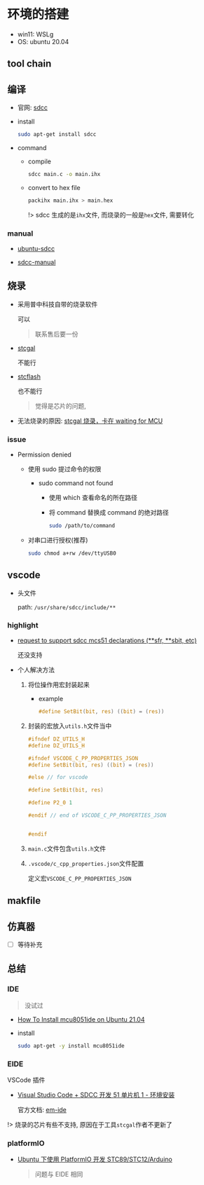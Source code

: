 # 环境的搭建

- win11: WSLg
- OS: ubuntu 20.04

## tool chain

## 编译

- 官网: [sdcc](http://sdcc.sourceforge.net/)

- install

  ```bash
  sudo apt-get install sdcc
  ```

- command

  - compile

    ```bash
    sdcc main.c -o main.ihx
    ```

  - convert to hex file

    ```bash
    packihx main.ihx > main.hex
    ```

    !> sdcc 生成的是`ihx`文件, 而烧录的一般是`hex`文件, 需要转化

### manual

- [ubuntu-sdcc](https://manpages.ubuntu.com/manpages/bionic/man1/sdcc.1.html)

- [sdcc-manual](https://sdcc.sourceforge.net/doc/sdccman.pdf)

## 烧录

- 采用普中科技自带的烧录软件

  可以

  > 联系售后要一份

- [stcgal](https://github.com/grigorig/stcgal)

  不能行

- [stcflash](https://github.com/laborer/stcflash)

  也不能行

  > 觉得是芯片的问题,

- 无法烧录的原因: [stcgal 烧录，卡在 waiting for MCU](https://discuss.em-ide.com/d/237-stcgalwaiting-for-mcu)

### issue

- Permission denied

  - 使用 sudo 提过命令的权限

    - sudo command not found

      - 使用 which 查看命名的所在路径

      - 将 command 替换成 command 的绝对路径

        ```bash
        sudo /path/to/command
        ```

  - 对串口进行授权(推荐)

    ```bash
    sudo chmod a+rw /dev/ttyUSB0
    ```

## vscode

- 头文件

  path: `/usr/share/sdcc/include/**`

### highlight

- [request to support sdcc mcs51 declarations (**sfr, **sbit, etc)](https://github.com/microsoft/vscode-cpptools/issues/2499)

  还没支持

- 个人解决方法

  1. 将位操作用宏封装起来

     - example

       ```c
       #define SetBit(bit, res) ((bit) = (res))
       ```

  2. 封装的宏放入`utils.h`文件当中

     ```c
     #ifndef DZ_UTILS_H
     #define DZ_UTILS_H

     #ifndef VSCODE_C_PP_PROPERTIES_JSON
     #define SetBit(bit, res) ((bit) = (res))

     #else // for vscode

     #define SetBit(bit, res)

     #define P2_0 1

     #endif // end of VSCODE_C_PP_PROPERTIES_JSON


     #endif
     ```

  3. `main.c`文件包含`utils.h`文件
  4. `.vscode/c_cpp_properties.json`文件配置

     定义宏`VSCODE_C_PP_PROPERTIES_JSON`

## makfile

[](Makefile ":include :type=code makefile")

## 仿真器

- [ ] 等待补充

## 总结

### IDE

> 没试过

- [How To Install mcu8051ide on Ubuntu 21.04](https://installati.one/ubuntu/21.04/mcu8051ide/)

- install

  ```bash
  sudo apt-get -y install mcu8051ide
  ```

### EIDE

VSCode 插件

- [Visual Studio Code + SDCC 开发 51 单片机 1 - 环境安装](https://blog.csdn.net/pq113_6/article/details/120922369)

  官方文档: [em-ide](https://em-ide.com/zh-cn/docs/modules/flasher/#stcgal)

!> 烧录的芯片有些不支持, 原因在于工具`stcgal`作者不更新了

### platformIO

- [Ubuntu 下使用 PlatformIO 开发 STC89/STC12/Arduino](https://blog.csdn.net/michaelchain/article/details/119776690)

  > 问题与 EIDE 相同
